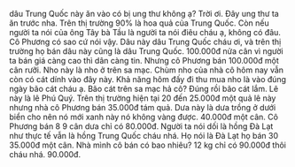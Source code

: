 dâu Trung Quốc này ăn vào có bị ung thư không ạ? Trời ơi. Đây ung thư ta ăn trước nha. Trên thị trường 90% là hoa quả của Trung Quốc. Còn nếu người ta nói của ông Tây bà Tầu là người ta nói điêu cháu ạ, không có đâu. Cô Phương có sao cứ nói vậy. Dâu này dâu Trung Quốc cháu ơi, và trên thị trường họ bán dâu này cũng là dâu Trung Quốc. 100.000đ nửa cân vì người ta bán giá càng cao thì dân càng tin. Nhưng cô Phương bán 100.000đ một cân rưỡi. Nho này là nho ở trên sa mạc. Chùm nho của nhà cô hôm nay vẫn còn có cát dính vào đây này. Khả năng hôm đấy đi thu mua nho là vào đúng ngày bão cát cháu ạ. Bão cát trên sa mạc hả cô? Đúng rồi bão cát lắm. Lê này là lê Phú Quý. Trên thị trường hiện tại 20 đến 25.000đ một quả lê này nhưng nhà cô Phương bán 35.000đ tám quả. Dưa này là dưa trồng ở dưới biển cho nên nó mới xanh này nó không vàng được. 40.000đ một cân. Cô Phương bán 8 9 cân dưa chỉ có 80.000đ. Người ta nói dối là hồng Đà Lạt như thực tế vẫn là hồng Trung Quốc cháu nhá. Họ nói là Đà Lạt họ bán 30 35.000đ một cân. Nhà mình cô bán có bao nhiêu? 12 kg chỉ có 90.000đ thôi cháu nhá. 90.000đ.